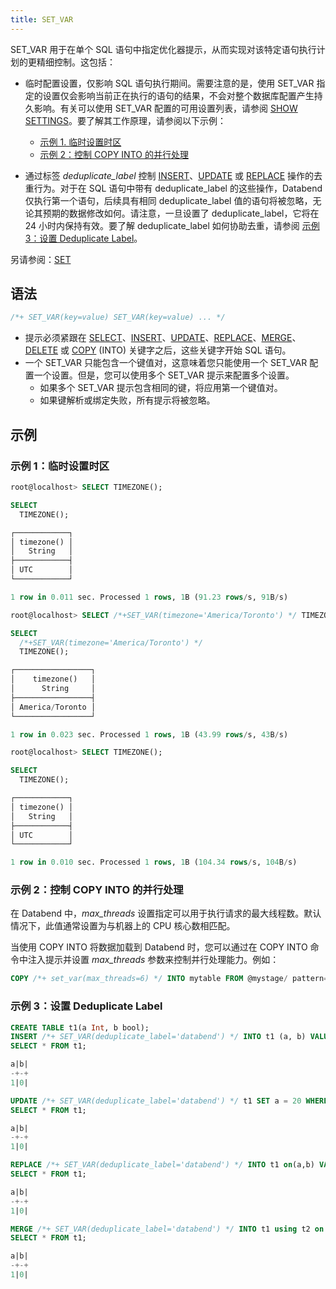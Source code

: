 ```yaml
---
title: SET_VAR
---
```


SET_VAR 用于在单个 SQL 语句中指定优化器提示，从而实现对该特定语句执行计划的更精细控制。这包括：

- 临时配置设置，仅影响 SQL 语句执行期间。需要注意的是，使用 SET_VAR 指定的设置仅会影响当前正在执行的语句的结果，不会对整个数据库配置产生持久影响。有关可以使用 SET_VAR 配置的可用设置列表，请参阅 [SHOW SETTINGS](03-show-settings.md)。要了解其工作原理，请参阅以下示例：

    - [示例 1. 临时设置时区](#example-1-temporarily-set-timezone)
    - [示例 2：控制 COPY INTO 的并行处理](#example-2-control-parallel-processing-for-copy-into)

- 通过标签 *deduplicate_label* 控制 [INSERT](../10-dml/dml-insert.md)、[UPDATE](../10-dml/dml-update.md) 或 [REPLACE](../10-dml/dml-replace.md) 操作的去重行为。对于在 SQL 语句中带有 deduplicate_label 的这些操作，Databend 仅执行第一个语句，后续具有相同 deduplicate_label 值的语句将被忽略，无论其预期的数据修改如何。请注意，一旦设置了 deduplicate_label，它将在 24 小时内保持有效。要了解 deduplicate_label 如何协助去重，请参阅 [示例 3：设置 Deduplicate Label](#example-3-set-deduplicate-label)。

另请参阅：[SET](02-set-global.md)

## 语法

```sql
/*+ SET_VAR(key=value) SET_VAR(key=value) ... */
```

- 提示必须紧跟在 [SELECT](../20-query-syntax/01-query-select.md)、[INSERT](../10-dml/dml-insert.md)、[UPDATE](../10-dml/dml-update.md)、[REPLACE](../10-dml/dml-replace.md)、[MERGE](../10-dml/dml-merge.md)、[DELETE](../10-dml/dml-delete-from.md) 或 [COPY](../10-dml/dml-copy-into-table.md) (INTO) 关键字之后，这些关键字开始 SQL 语句。
- 一个 SET_VAR 只能包含一个键值对，这意味着您只能使用一个 SET_VAR 配置一个设置。但是，您可以使用多个 SET_VAR 提示来配置多个设置。
    - 如果多个 SET_VAR 提示包含相同的键，将应用第一个键值对。
    - 如果键解析或绑定失败，所有提示将被忽略。

## 示例

### 示例 1：临时设置时区

```sql
root@localhost> SELECT TIMEZONE();

SELECT
  TIMEZONE();

┌────────────┐
│ timezone() │
│   String   │
├────────────┤
│ UTC        │
└────────────┘

1 row in 0.011 sec. Processed 1 rows, 1B (91.23 rows/s, 91B/s)

root@localhost> SELECT /*+SET_VAR(timezone='America/Toronto') */ TIMEZONE();

SELECT
  /*+SET_VAR(timezone='America/Toronto') */
  TIMEZONE();

┌─────────────────┐
│    timezone()   │
│      String     │
├─────────────────┤
│ America/Toronto │
└─────────────────┘

1 row in 0.023 sec. Processed 1 rows, 1B (43.99 rows/s, 43B/s)

root@localhost> SELECT TIMEZONE();

SELECT
  TIMEZONE();

┌────────────┐
│ timezone() │
│   String   │
├────────────┤
│ UTC        │
└────────────┘

1 row in 0.010 sec. Processed 1 rows, 1B (104.34 rows/s, 104B/s)
```
### 示例 2：控制 COPY INTO 的并行处理

在 Databend 中，*max_threads* 设置指定可以用于执行请求的最大线程数。默认情况下，此值通常设置为与机器上的 CPU 核心数相匹配。

当使用 COPY INTO 将数据加载到 Databend 时，您可以通过在 COPY INTO 命令中注入提示并设置 *max_threads* 参数来控制并行处理能力。例如：

```sql
COPY /*+ set_var(max_threads=6) */ INTO mytable FROM @mystage/ pattern='.*[.]parq' FILE_FORMAT=(TYPE=parquet);
```

### 示例 3：设置 Deduplicate Label

```sql
CREATE TABLE t1(a Int, b bool);
INSERT /*+ SET_VAR(deduplicate_label='databend') */ INTO t1 (a, b) VALUES(1, false);
SELECT * FROM t1;

a|b|
-+-+
1|0|

UPDATE /*+ SET_VAR(deduplicate_label='databend') */ t1 SET a = 20 WHERE b = false;
SELECT * FROM t1;

a|b|
-+-+
1|0|

REPLACE /*+ SET_VAR(deduplicate_label='databend') */ INTO t1 on(a,b) VALUES(40, false);
SELECT * FROM t1;

a|b|
-+-+
1|0|

MERGE /*+ SET_VAR(deduplicate_label='databend') */ INTO t1 using t2 on t1.a = t2.a when matched then update *;
SELECT * FROM t1;

a|b|
-+-+
1|0|
```